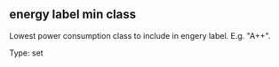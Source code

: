 ## energy label min class

Lowest power consumption class to include in engery label. E.g. "A++".

Type: set